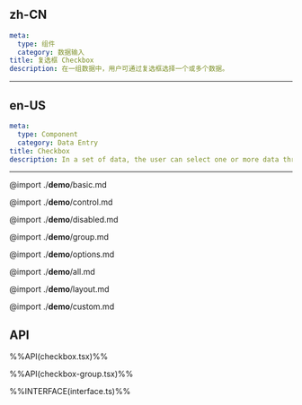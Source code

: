 ## zh-CN
```yaml
meta:
  type: 组件
  category: 数据输入
title: 复选框 Checkbox
description: 在一组数据中，用户可通过复选框选择一个或多个数据。
```
---
## en-US
```yaml
meta:
  type: Component
  category: Data Entry
title: Checkbox
description: In a set of data, the user can select one or more data through the check box.
```
---

@import ./__demo__/basic.md

@import ./__demo__/control.md

@import ./__demo__/disabled.md

@import ./__demo__/group.md

@import ./__demo__/options.md

@import ./__demo__/all.md

@import ./__demo__/layout.md

@import ./__demo__/custom.md

## API

%%API(checkbox.tsx)%%

%%API(checkbox-group.tsx)%%

%%INTERFACE(interface.ts)%%
